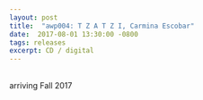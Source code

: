 ```yaml
---
layout: post
title:  "awp004: T Z A T Z I, Carmina Escobar"
date:  2017-08-01 13:30:00 -0800
tags: releases
excerpt: CD / digital
---
```


<!-- cover here

<br/> -->

<br/>arriving Fall 2017

<!-- <br/>

## contents

#### Part I:  /ˌrekəɡˈniSH(ə)n ˈeksərˌsīz/

( recognition exercises / ejercicios de reconocimiento )

3 second delay / voice / various objects to filter the voice

* 1
* 2
* 3
* 4
* 5

#### Part II: CIHUANAHUALLI

voice / electronics / feedback

* Payatl Kamojpaltik (rebozo púrpura / purple shawl)
* Cihuamizti (puma hembra / female puma)
* Tlacualo (devorado / devoured)
* ILhuicatl Yayauhco (el cielo negro de la noche / the black sky of night)
* Ihiyotl (alma-sombra / shadow-soul)

<br/>

## credits

All music composed and performed by Carmina Escobar (voice and objects)

Part 1 recorded, mixed, and mastered by Justin Asher for Mnemonic Recordings in Los Angeles CA, 2016

Part 2 recorded, mixed, and mastered by Scott Cazan in Los Angeles CA, 2017

Design: [Steven Ziadie](http://estzi.com/)

<br/>

## thanks

Thank you to Casey Anderson, Scott Cazan, and Justin Asher for making this album possible -->

